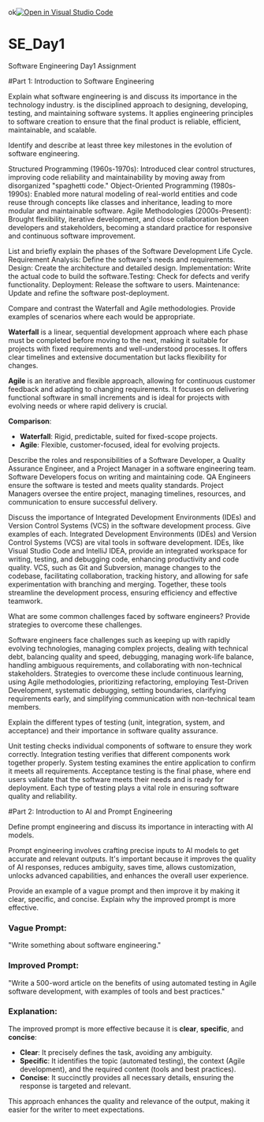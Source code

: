 ok[![Open in Visual Studio Code](https://classroom.github.com/assets/open-in-vscode-2e0aaae1b6195c2367325f4f02e2d04e9abb55f0b24a779b69b11b9e10269abc.svg)](https://classroom.github.com/online_ide?assignment_repo_id=15567900&assignment_repo_type=AssignmentRepo)
# SE_Day1
Software Engineering Day1 Assignment

#Part 1: Introduction to Software Engineering

Explain what software engineering is and discuss its importance in the technology industry.
is the disciplined approach to designing, developing, testing, and maintaining software systems. It applies engineering principles to software creation to ensure that the final product is reliable, efficient, maintainable, and scalable.

Identify and describe at least three key milestones in the evolution of software engineering.

Structured Programming (1960s-1970s): Introduced clear control structures, improving code reliability and maintainability by moving away from disorganized "spaghetti code."
Object-Oriented Programming (1980s-1990s): Enabled more natural modeling of real-world entities and code reuse through concepts like classes and inheritance, leading to more modular and maintainable software.
Agile Methodologies (2000s-Present): Brought flexibility, iterative development, and close collaboration between developers and stakeholders, becoming a standard practice for responsive and continuous software improvement.

List and briefly explain the phases of the Software Development Life Cycle.
Requirement Analysis: Define the software's needs and requirements.
Design: Create the architecture and detailed design.
Implementation: Write the actual code to build the software.Testing: Check for defects and verify functionality.
Deployment: Release the software to users.
Maintenance: Update and refine the software post-deployment.

Compare and contrast the Waterfall and Agile methodologies. Provide examples of scenarios where each would be appropriate.

**Waterfall** is a linear, sequential development approach where each phase must be completed before moving to the next, making it suitable for projects with fixed requirements and well-understood processes. It offers clear timelines and extensive documentation but lacks flexibility for changes.

**Agile** is an iterative and flexible approach, allowing for continuous customer feedback and adapting to changing requirements. It focuses on delivering functional software in small increments and is ideal for projects with evolving needs or where rapid delivery is crucial.

**Comparison**:
- **Waterfall**: Rigid, predictable, suited for fixed-scope projects.
- **Agile**: Flexible, customer-focused, ideal for evolving projects.


Describe the roles and responsibilities of a Software Developer, a Quality Assurance Engineer, and a Project Manager in a software engineering team.
Software Developers focus on writing and maintaining code.
QA Engineers ensure the software is tested and meets quality standards.
Project Managers oversee the entire project, managing timelines, resources, and communication to ensure successful delivery.

Discuss the importance of Integrated Development Environments (IDEs) and Version Control Systems (VCS) in the software development process. Give examples of each.
Integrated Development Environments (IDEs) and Version Control Systems (VCS) are vital tools in software development. IDEs, like Visual Studio Code and IntelliJ IDEA, provide an integrated workspace for writing, testing, and debugging code, enhancing productivity and code quality. VCS, such as Git and Subversion, manage changes to the codebase, facilitating collaboration, tracking history, and allowing for safe experimentation with branching and merging. Together, these tools streamline the development process, ensuring efficiency and effective teamwork.

What are some common challenges faced by software engineers? Provide strategies to overcome these challenges.

Software engineers face challenges such as keeping up with rapidly evolving technologies, managing complex projects, dealing with technical debt, balancing quality and speed, debugging, managing work-life balance, handling ambiguous requirements, and collaborating with non-technical stakeholders. Strategies to overcome these include continuous learning, using Agile methodologies, prioritizing refactoring, employing Test-Driven Development, systematic debugging, setting boundaries, clarifying requirements early, and simplifying communication with non-technical team members.

Explain the different types of testing (unit, integration, system, and acceptance) and their importance in software quality assurance.

Unit testing checks individual components of software to ensure they work correctly. Integration testing verifies that different components work together properly. System testing examines the entire application to confirm it meets all requirements. Acceptance testing is the final phase, where end users validate that the software meets their needs and is ready for deployment. Each type of testing plays a vital role in ensuring software quality and reliability.

#Part 2: Introduction to AI and Prompt Engineering


Define prompt engineering and discuss its importance in interacting with AI models.

Prompt engineering involves crafting precise inputs to AI models to get accurate and relevant outputs. It's important because it improves the quality of AI responses, reduces ambiguity, saves time, allows customization, unlocks advanced capabilities, and enhances the overall user experience.

Provide an example of a vague prompt and then improve it by making it clear, specific, and concise. Explain why the improved prompt is more effective.
### Vague Prompt:
"Write something about software engineering."

### Improved Prompt:
"Write a 500-word article on the benefits of using automated testing in Agile software development, with examples of tools and best practices."

### Explanation:
The improved prompt is more effective because it is **clear**, **specific**, and **concise**:
- **Clear**: It precisely defines the task, avoiding any ambiguity.
- **Specific**: It identifies the topic (automated testing), the context (Agile development), and the required content (tools and best practices).
- **Concise**: It succinctly provides all necessary details, ensuring the response is targeted and relevant. 

This approach enhances the quality and relevance of the output, making it easier for the writer to meet expectations.
